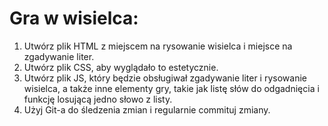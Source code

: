 # Gra w wisielca:

1. Utwórz plik HTML z miejscem na rysowanie wisielca i miejsce na zgadywanie liter.
2. Utwórz plik CSS, aby wyglądało to estetycznie.
3. Utwórz plik JS, który będzie obsługiwał zgadywanie liter i rysowanie wisielca, a także inne elementy gry, takie jak listę słów do odgadnięcia i funkcję losującą jedno słowo z listy.
4. Użyj Git-a do śledzenia zmian i regularnie commituj zmiany.
